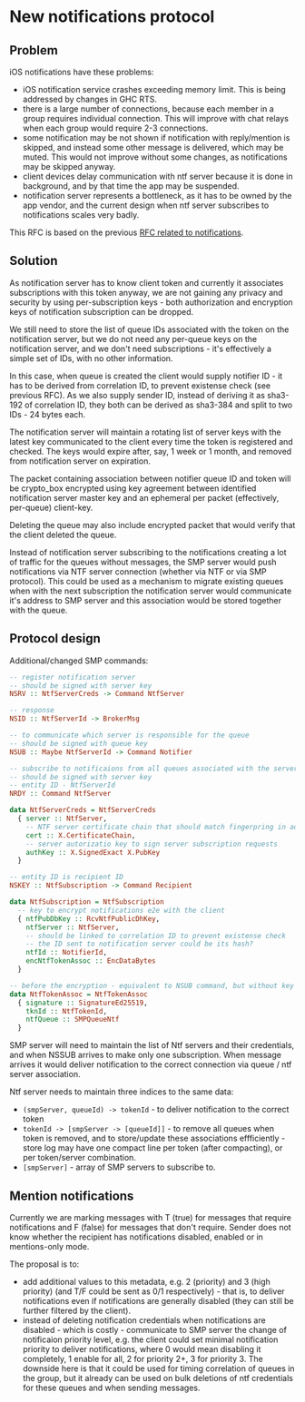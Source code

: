 # New notifications protocol

## Problem

iOS notifications have these problems:
- iOS notification service crashes exceeding memory limit. This is being addressed by changes in GHC RTS.
- there is a large number of connections, because each member in a group requires individual connection. This will improve with chat relays when each group would require 2-3 connections.
- some notification may be not shown if notification with reply/mention is skipped, and instead some other message is delivered, which may be muted. This would not improve without some changes, as notifications may be skipped anyway.
- client devices delay communication with ntf server because it is done in background, and by that time the app may be suspended.
- notification server represents a bottleneck, as it has to be owned by the app vendor, and the current design when ntf server subscribes to notifications scales very badly.

This RFC is based on the previous [RFC related to notifications](./2024-09-25-ios-notifications-2.md).

## Solution

As notification server has to know client token and currently it associates subscriptions with this token anyway, we are not gaining any privacy and security by using per-subscription keys - both authorization and encryption keys of notification subscription can be dropped.

We still need to store the list of queue IDs associated with the token on the notification server, but we do not need any per-queue keys on the notification server, and we don't need subscriptions - it's effectively a simple set of IDs, with no other information.

In this case, when queue is created the client would supply notifier ID - it has to be derived from correlation ID, to prevent existense check (see previous RFC). As we also supply sender ID, instead of deriving it as sha3-192 of correlation ID, they both can be derived as sha3-384 and split to two IDs - 24 bytes each.

The notification server will maintain a rotating list of server keys with the latest key communicated to the client every time the token is registered and checked. The keys would expire after, say, 1 week or 1 month, and removed from notification server on expiration.

The packet containing association between notifier queue ID and token will be crypto_box encrypted using key agreement between identified notification server master key and an ephemeral per packet (effectively, per-queue) client-key.

Deleting the queue may also include encrypted packet that would verify that the client deleted the queue.

Instead of notification server subscribing to the notifications creating a lot of traffic for the queues without messages, the SMP server would push notifications via NTF server connection (whether via NTF or via SMP protocol). This could be used as a mechanism to migrate existing queues when with the next subscription the notification server would communicate it's address to SMP server and this association would be stored together with the queue.

## Protocol design

Additional/changed SMP commands:

```haskell
-- register notification server
-- should be signed with server key
NSRV :: NtfServerCreds -> Command NtfServer

-- response
NSID :: NtfServerId -> BrokerMsg

-- to communicate which server is responsible for the queue
-- should be signed with queue key
NSUB :: Maybe NtfServerId -> Command Notifier

-- subscribe to notificaions from all queues associated with the server
-- should be signed with server key
-- entity ID - NtfServerId
NRDY :: Command NtfServer

data NtfServerCreds = NtfServerCreds
  { server :: NtfServer,
    -- NTF server certificate chain that should match fingerpring in address
    cert :: X.CertificateChain,
    -- server autorizatio key to sign server subscription requests
    authKey :: X.SignedExact X.PubKey
  }

-- entity ID is recipient ID
NSKEY :: NtfSubscription -> Command Recipient 

data NtfSubscription = NtfSubscription
  -- key to encrypt notifications e2e with the client
  { ntfPubDbKey :: RcvNtfPublicDhKey,
    ntfServer :: NtfServer,
    -- should be linked to correlation ID to prevent existense check
    -- the ID sent to notification server could be its hash?
    ntfId :: NotifierId,
    encNtfTokenAssoc :: EncDataBytes
  }

-- before the encryption - equivalent to NSUB command, but without key to authorize requests to specific queue
data NtfTokenAssoc = NtfTokenAssoc
  { signature :: SignatureEd25519,
    tknId :: NtfTokenId,
    ntfQueue :: SMPQueueNtf
  }
```

SMP server will need to maintain the list of Ntf servers and their credentials, and when NSSUB arrives to make only one subscription. When message arrives it would deliver notification to the correct connection via queue / ntf server association.

Ntf server needs to maintain three indices to the same data:
- `(smpServer, queueId) -> tokenId` - to deliver notification to the correct token
- `tokenId -> [smpServer -> [queueId]]` - to remove all queues when token is removed, and to store/update these associations effficiently - store log may have one compact line per token (after compacting), or per token/server combination.
- `[smpServer]` - array of SMP servers to subscribe to.

## Mention notifications

Currently we are marking messages with T (true) for messages that require notifications and F (false) for messages that don't require. Sender does not know whether the recipient has notifications disabled, enabled or in mentions-only mode.

The proposal is to:
- add additional values to this metadata, e.g. 2 (priority) and 3 (high priority) (and T/F could be sent as 0/1 respectively) - that is, to deliver notifications even if notifications are generally disabled (they can still be further filtered by the client).
- instead of deleting notification credentials when notifications are disabled - which is costly - communicate to SMP server the change of notificaion priority level, e.g. the client could set minimal notification priority to deliver notifications, where 0 would mean disabling it completely, 1 enable for all, 2 for priority 2+, 3 for priority 3. The downside here is that it could be used for timing correlation of queues in the group, but it already can be used on bulk deletions of ntf credentials for these queues and when sending messages.
